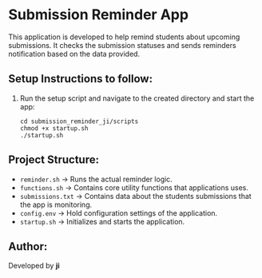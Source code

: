 # Submission Reminder App

This application is developed to help remind students about upcoming submissions. It checks the submission statuses and sends reminders notification based on the data provided.

## Setup Instructions to follow:
1. Run the setup script and navigate to the created directory and start the app:
   ```
   cd submission_reminder_ji/scripts
   chmod +x startup.sh
   ./startup.sh
   ```

## Project Structure:
- `reminder.sh` → Runs the actual reminder logic.
- `functions.sh` → Contains core utility functions that applications uses.
- `submissions.txt` → Contains data about the students submissions that the app is monitoring.
- `config.env` → Hold configuration settings of the application.
- `startup.sh` → Initializes and starts the application.

## Author:
Developed by **ji**
